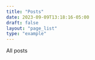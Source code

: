 ```yaml
---
title: "Posts"
date: 2023-09-09T13:18:16-05:00
draft: false
layout: "page_list"
type: "example"
---
```


All posts